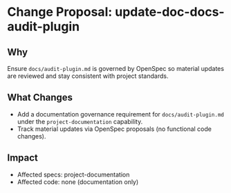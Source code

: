 # Change Proposal: update-doc-docs-audit-plugin

## Why

Ensure `docs/audit-plugin.md` is governed by OpenSpec so material updates are reviewed and stay consistent with project standards.

## What Changes

- Add a documentation governance requirement for `docs/audit-plugin.md` under the `project-documentation` capability.
- Track material updates via OpenSpec proposals (no functional code changes).

## Impact

- Affected specs: project-documentation
- Affected code: none (documentation only)
